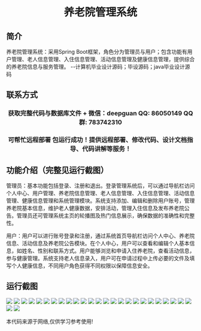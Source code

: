 <p><h1 align="center">养老院管理系统</h1></p>

## 简介
养老院管理系统：采用Spring Boot框架，角色分为管理员与用户；包含功能有用户管理、老人信息管理、入住信息管理、活动信息管理及健康信息管理，提供综合的养老院信息与服务管理。    --计算机毕业设计源码；毕设源码；java毕业设计源码


## 联系方式
<p><h3 align="center">获取完整代码与数据库文件 + 微信：deepguan QQ: 86050149 QQ群: 783742310</h3></p>
<p><h3 align="center">可帮忙远程部署 包运行成功！提供远程部署、修改代码、设计文档指导、代码讲解等服务！</h3></p>

## 功能介绍（完整见运行截图）
管理员：基本功能包括登录、注册和退出。登录管理系统后，可以通过导航栏访问个人中心、用户管理、养老院信息管理、老人信息管理、入住信息管理、活动信息管理、健康信息管理和系统管理模块。系统支持添加、编辑和删除用户账号，管理养老院基本信息，维护老人健康数据，安排活动，管理入住信息及发布养老院公告。管理员还可管理系统主页的轮播图及热门信息展示，确保数据的准确性和完整性。

用户：用户可以进行账号登录和注册，通过系统首页导航栏访问个人中心、养老院信息、活动信息及养老院公告模块。在个人中心，用户可以查看和编辑个人基本信息，如姓名、性别和联系方式。用户能够浏览和申请入住养老院，查看活动信息，参与健康管理。系统支持老人信息录入，用户可在申请过程中上传必要的文件及填写个人健康信息，不同用户角色获得不同权限以保障信息安全。


## 运行截图
![](https://bs-1329754181.cos.ap-shanghai.myqcloud.com/spring/ElderlyCareManagementSystem2/img/001.jpg)
![](https://bs-1329754181.cos.ap-shanghai.myqcloud.com/spring/ElderlyCareManagementSystem2/img/002.jpg)
![](https://bs-1329754181.cos.ap-shanghai.myqcloud.com/spring/ElderlyCareManagementSystem2/img/003.jpg)
![](https://bs-1329754181.cos.ap-shanghai.myqcloud.com/spring/ElderlyCareManagementSystem2/img/004.jpg)
![](https://bs-1329754181.cos.ap-shanghai.myqcloud.com/spring/ElderlyCareManagementSystem2/img/005.jpg)
![](https://bs-1329754181.cos.ap-shanghai.myqcloud.com/spring/ElderlyCareManagementSystem2/img/006.jpg)
![](https://bs-1329754181.cos.ap-shanghai.myqcloud.com/spring/ElderlyCareManagementSystem2/img/007.jpg)
![](https://bs-1329754181.cos.ap-shanghai.myqcloud.com/spring/ElderlyCareManagementSystem2/img/008.jpg)
![](https://bs-1329754181.cos.ap-shanghai.myqcloud.com/spring/ElderlyCareManagementSystem2/img/009.jpg)
![](https://bs-1329754181.cos.ap-shanghai.myqcloud.com/spring/ElderlyCareManagementSystem2/img/010.jpg)
![](https://bs-1329754181.cos.ap-shanghai.myqcloud.com/spring/ElderlyCareManagementSystem2/img/011.jpg)
![](https://bs-1329754181.cos.ap-shanghai.myqcloud.com/spring/ElderlyCareManagementSystem2/img/012.jpg)
![](https://bs-1329754181.cos.ap-shanghai.myqcloud.com/spring/ElderlyCareManagementSystem2/img/013.jpg)
![](https://bs-1329754181.cos.ap-shanghai.myqcloud.com/spring/ElderlyCareManagementSystem2/img/014.jpg)
![](https://bs-1329754181.cos.ap-shanghai.myqcloud.com/spring/ElderlyCareManagementSystem2/img/015.jpg)
![](https://bs-1329754181.cos.ap-shanghai.myqcloud.com/spring/ElderlyCareManagementSystem2/img/016.jpg)
![](https://bs-1329754181.cos.ap-shanghai.myqcloud.com/spring/ElderlyCareManagementSystem2/img/017.jpg)
![](https://bs-1329754181.cos.ap-shanghai.myqcloud.com/spring/ElderlyCareManagementSystem2/img/018.jpg)
![](https://bs-1329754181.cos.ap-shanghai.myqcloud.com/spring/ElderlyCareManagementSystem2/img/019.jpg)
![](https://bs-1329754181.cos.ap-shanghai.myqcloud.com/spring/ElderlyCareManagementSystem2/img/020.jpg)
![](https://bs-1329754181.cos.ap-shanghai.myqcloud.com/spring/ElderlyCareManagementSystem2/img/021.jpg)
![](https://bs-1329754181.cos.ap-shanghai.myqcloud.com/spring/ElderlyCareManagementSystem2/img/022.jpg)
![](https://bs-1329754181.cos.ap-shanghai.myqcloud.com/spring/ElderlyCareManagementSystem2/img/023.jpg)
![](https://bs-1329754181.cos.ap-shanghai.myqcloud.com/spring/ElderlyCareManagementSystem2/img/024.jpg)
![](https://bs-1329754181.cos.ap-shanghai.myqcloud.com/spring/ElderlyCareManagementSystem2/img/025.jpg)
![](https://bs-1329754181.cos.ap-shanghai.myqcloud.com/spring/ElderlyCareManagementSystem2/img/026.jpg)
![](https://bs-1329754181.cos.ap-shanghai.myqcloud.com/spring/ElderlyCareManagementSystem2/img/027.jpg)

<p>本代码来源于网络,仅供学习参考使用!</p>

